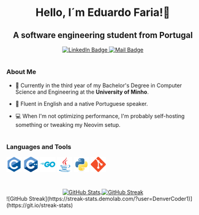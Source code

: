 <h1 align="center">Hello, I´m Eduardo Faria!🙌</h1>
<h2 align="center">A software engineering student from Portugal</h2>
<div align="center"> 
  <a href="https://www.linkedin.com/feed/" target="_blank">
    <img src="https://img.shields.io/badge/LinkedIn-0077B5?style=for-the-badge&logo=linkedin&logoColor=white" title="LinkedIn" alt="LinkedIn Badge"/>
  </a>
  <a href="mailto:eduardo21faria@gmail.com" target="_blank">
    <img src="https://img.shields.io/badge/Gmail-D14836?style=for-the-badge&logo=gmail&logoColor=white" title="Mail" alt="Mail Badge"/>
  </a>
</div>

#
<h3>About Me</h3>

- 👋 Currently in the third year of my Bachelor's Degree in Computer Science and Engineering at the <strong>University of Minho</strong>.
  
- 💬 Fluent in English and a native Portuguese speaker.

- 💻 When I'm not optimizing performance, I'm probably self-hosting something or tweaking my Neovim setup.


#

<h3>Languages and Tools</h3>
<div display="flex">
  <img src="https://github.com/devicons/devicon/blob/master/icons/c/c-original.svg" target="_blank" title="C" alt="C" width="40" height="40"/>
  <img src="https://github.com/devicons/devicon/blob/master/icons/cplusplus/cplusplus-original.svg" target="_blank" title="C++" alt="C++" width="40" height="40"/>
  <img src="https://github.com/devicons/devicon/blob/master/icons/go/go-original-wordmark.svg" target="_blank" title="Go" alt="Go" width="40" height="40"/>
  <img src="https://github.com/devicons/devicon/blob/master/icons/java/java-original.svg" target="_blank" title="Java" alt="Java" width="40" height="40"/>
  <img src="https://github.com/devicons/devicon/blob/master/icons/python/python-original.svg" target="_blank" title="Python" alt="Python" width="40" height="40"/>
  <img src="https://github.com/devicons/devicon/blob/master/icons/git/git-original.svg" target="_blank" title="Git" alt="Git" width="40" height="40"/>
</div>

#
<div align="center">
  <a href="https://github.com/anuraghazra/github-readme-stats">
    <img height=200 align="center" src="https://github-readme-stats.vercel.app/api/top-langs/?username=2101dudu&theme=shadow_green" alt="GitHub Stats"/>
  </a>
  <a href="https://git.io/streak-stats">
    <img height=200 align="center" src="https://github-readme-streak-stats-eight.vercel.app/?user=2101dudu&theme=shadow-green&border_radius=4&date_format=j%20M%5B%20Y%5D" alt="GitHub Streak" />
  </a>
</div>
 ![GitHub Streak](https://streak-stats.demolab.com/?user=DenverCoder1)](https://git.io/streak-stats)
